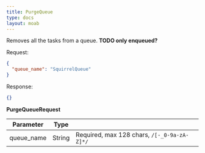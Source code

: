 ```yaml
---
title: PurgeQueue
type: docs
layout: moab
---
```


Removes all the tasks from a queue. __TODO only enqueued?__

Request:

```json
{
  "queue_name": "SquirrelQueue"
}
```

Response:

```json
{}
```

__PurgeQueueRequest__

| Parameter       | Type                |                                                 |
|-----------------|---------------------|-------------------------------------------------|
| queue_name      | String              | Required, max 128 chars, `/[-_0-9a-zA-Z]*/`     |
